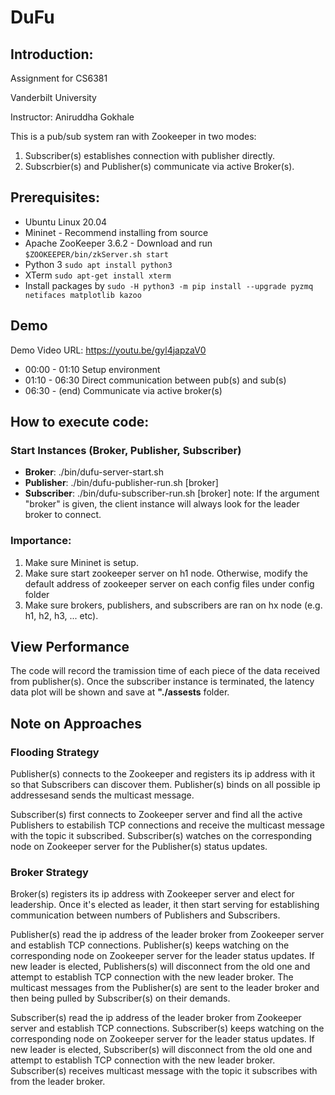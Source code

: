 # DuFu

## Introduction:

Assignment for CS6381

Vanderbilt University

Instructor: Aniruddha Gokhale

This is a pub/sub system ran with Zookeeper in two modes:

1. Subscriber(s) establishes connection with publisher directly.
2. Subscrbier(s) and Publisher(s) communicate via active Broker(s).

## Prerequisites:

- Ubuntu Linux 20.04
- Mininet - Recommend installing from source
- Apache ZooKeeper 3.6.2 - Download and run `$ZOOKEEPER/bin/zkServer.sh start`
- Python 3 `sudo apt install python3`
- XTerm `sudo apt-get install xterm`
- Install packages by `sudo -H python3 -m pip install --upgrade pyzmq netifaces matplotlib kazoo`

## Demo

Demo Video URL: https://youtu.be/gyl4japzaV0

- 00:00​ - 01:10 Setup environment
- 01:10​ - 06:30 Direct communication between pub(s) and sub(s)
- 06:30​ - (end) Communicate via active broker(s)

## How to execute code:

### Start Instances (Broker, Publisher, Subscriber)

- **Broker**: ./bin/dufu-server-start.sh
- **Publisher**: ./bin/dufu-publisher-run.sh [broker]
- **Subscriber**: ./bin/dufu-subscriber-run.sh [broker]
  note: If the argument "broker" is given, the client instance will always look for the leader broker to connect.

### Importance:

1. Make sure Mininet is setup.
2. Make sure start zookeeper server on h1 node. Otherwise, modify the default address of zookeeper server on each config files under config folder
3. Make sure brokers, publishers, and subscribers are ran on hx node (e.g. h1, h2, h3, ... etc).

## View Performance

The code will record the tramission time of each piece of the data received from publisher(s). Once the subscriber instance is terminated, the latency data plot will be shown and save at **"./assests** folder.

## Note on Approaches

### Flooding Strategy

Publisher(s) connects to the Zookeeper and registers its ip address with it so that Subscribers can discover them. Publisher(s) binds on all possible ip addressesand sends the multicast message.

Subscriber(s) first connects to Zookeeper server and find all the active Publishers to estabilish TCP connections and receive the multicast message with the topic it subscribed. Subscriber(s) watches on the corresponding node on Zookeeper server for the Publisher(s) status updates.

### Broker Strategy

Broker(s) registers its ip address with Zookeeper server and elect for leadership. Once it's elected as leader, it then start serving for establishing communication between numbers of Publishers and Subscribers.

Publisher(s) read the ip address of the leader broker from Zookeeper server and establish TCP connections. Publisher(s) keeps watching on the corresponding node on Zookeeper server for the leader status updates. If new leader is elected, Publishers(s) will disconnect from the old one and attempt to establish TCP connection with the new leader broker. The multicast messages from the Publisher(s) are sent to the leader broker and then being pulled by Subscriber(s) on their demands.

Subscriber(s) read the ip address of the leader broker from Zookeeper server and establish TCP connections. Subscriber(s) keeps watching on the corresponding node on Zookeeper server for the leader status updates. If new leader is elected, Subscriber(s) will disconnect from the old one and attempt to establish TCP connection with the new leader broker. Subscriber(s) receives multicast message with the topic it subscribes with from the leader broker.
